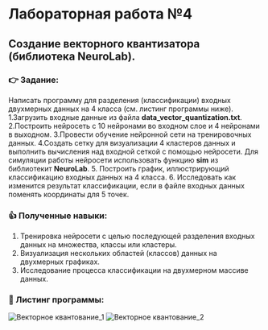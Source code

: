 # Лабораторная работа №4
## Создание векторного квантизатора (библиотека NeuroLab).
 ### :point_right: Задание:
Написать программу для разделения (классификации) входных двухмерных данных на 4 класса (см. листинг программы ниже).	
1.Загрузить входные данные из файла **data_vector_quantization.txt**.
2.Построить нейросеть с 10 нейронами во входном слое и 4 нейронами в выходном.
3.Провести обучение нейронной сети на тренировочных данных.
4.Создать сетку для визуализации 4 кластеров данных и выполнить вычисления над входной сеткой с помощью нейросети. 
  Для симуляции работы нейросети использовать функцию **sim** из библиотекит **NeuroLab**.
5. Построить график, иллюстрирующий классификацию входных данных на 4 класса.
6. Исследовать как изменится результат классификации, если в файле входных данных поменять координаты для 5 точек. 

### :thumbsup: Полученные навыки:
1. Тренировка нейросети с целью последующей разделения входных данных на множества, классы или кластеры.
2. Визуализация нескольких областей (классов) данных на двухмерных графиках.
3. Исследование процесса классификации на двухмерном массиве данных.
### :bookmark_tabs: Листинг программы:
![Векторное квантование_1](https://github.com/user-attachments/assets/b78a6304-6ed9-42a9-ad4c-1d01e3bfe0af)
![Векторное квантование_2](https://github.com/user-attachments/assets/d06ba234-d367-4e0e-a2d3-d8e4043d6bbe)
